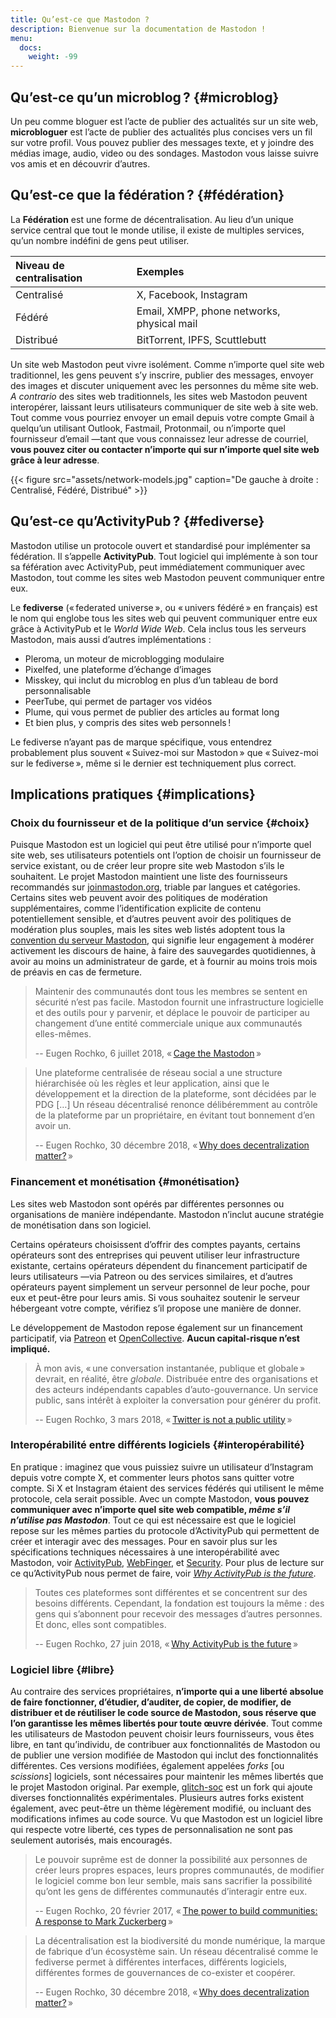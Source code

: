 ```yaml
---
title: Qu’est-ce que Mastodon ?
description: Bienvenue sur la documentation de Mastodon !
menu:
  docs:
    weight: -99
---
```


## Qu’est-ce qu’un microblog ? {#microblog}

Un peu comme bloguer est l’acte de publier des actualités sur un site web, **microbloguer** est l’acte de publier des actualités plus concises vers un fil sur votre profil. Vous pouvez publier des messages texte, et y joindre des médias image, audio, video ou des sondages. Mastodon vous laisse suivre vos amis et en découvrir d’autres.

## Qu’est-ce que la fédération ? {#fédération}

La **Fédération** est une forme de décentralisation. Au lieu d’un unique service central que tout le monde utilise, il existe de multiples services, qu’un nombre indéfini de gens peut utiliser.

| Niveau de centralisation | Exemples |
| :--- | :--- |
| Centralisé | X, Facebook, Instagram |
| Fédéré | Email, XMPP, phone networks, physical mail |
| Distribué | BitTorrent, IPFS, Scuttlebutt |

Un site web Mastodon peut vivre isolément. Comme n’importe quel site web traditionnel, les gens peuvent s’y inscrire, publier des messages, envoyer des images et discuter uniquement avec les personnes du même site web. _A contrario_ des sites web traditionnels, les sites web Mastodon peuvent interopérer, laissant leurs utilisateurs communiquer de site web à site web. Tout comme vous pourriez envoyer un email depuis votre compte Gmail à quelqu’un utilisant Outlook, Fastmail, Protonmail, ou n’importe quel fournisseur d’email —tant que vous connaissez leur adresse de courriel, **vous pouvez citer ou contacter n’importe qui sur n’importe quel site web grâce à leur adresse**.

{{< figure src="assets/network-models.jpg" caption="De gauche à droite : Centralisé, Fédéré, Distribué" >}}

## Qu’est-ce qu’ActivityPub ? {#fediverse}

Mastodon utilise un protocole ouvert et standardisé pour implémenter sa fédération. Il s’appelle **ActivityPub**. Tout logiciel qui implémente à son tour sa féfération avec ActivityPub, peut immédiatement communiquer avec Mastodon, tout comme les sites web Mastodon peuvent communiquer entre eux.

Le **fediverse** (« federated universe », ou « univers fédéré » en français) est le nom qui englobe tous les sites web qui peuvent communiquer entre eux grâce à ActivityPub et le _World Wide Web_. Cela inclus tous les serveurs Mastodon, mais aussi d’autres implémentations :

- Pleroma, un moteur de microblogging modulaire
- Pixelfed, une plateforme d’échange d’images
- Misskey, qui inclut du microblog en plus d’un tableau de bord personnalisable
- PeerTube, qui permet de partager vos vidéos
- Plume, qui vous permet de publier des articles au format long
- Et bien plus, y compris des sites web personnels !

Le fediverse n’ayant pas de marque spécifique, vous entendrez probablement plus souvent « Suivez-moi sur Mastodon » que « Suivez-moi sur le fediverse », même si le dernier est techniquement plus correct.

## Implications pratiques {#implications}

### Choix du fournisseur et de la politique d’un service {#choix}

Puisque Mastodon est un logiciel qui peut être utilisé pour n’importe quel site web, ses utilisateurs potentiels ont l’option de choisir un fournisseur de service existant, ou de créer leur propre site web Mastodon s’ils le souhaitent. Le projet Mastodon maintient une liste des fournisseurs recommandés sur [joinmastodon.org](https://joinmastodon.org/fr), triable par langues et catégories. Certains sites web peuvent avoir des politiques de modération supplémentaires, comme l’identification explicite de contenu potentiellement sensible, et d’autres peuvent avoir des politiques de modération plus souples, mais les sites web listés adoptent tous la [convention du serveur Mastodon](https://joinmastodon.org/fr/covenant), qui signifie leur engagement à modérer activement les discours de haine, à faire des sauvegardes quotidiennes, à avoir au moins un administrateur de garde, et à fournir au moins trois mois de préavis en cas de fermeture.

> Maintenir des communautés dont tous les membres se sentent en sécurité n’est pas facile. Mastodon fournit une infrastructure logicielle et des outils pour y parvenir, et déplace le pouvoir de participer au changement d’une entité commerciale unique aux communautés elles-mêmes.
>
> -- Eugen Rochko, 6 juillet 2018, « [Cage the Mastodon](https://blog.joinmastodon.org/2018/07/cage-the-mastodon/) »

> Une plateforme centralisée de réseau social a une structure hiérarchisée où les règles et leur application, ainsi que le développement et la direction de la plateforme, sont décidées par le PDG […] Un réseau décentralisé renonce délibéremment au contrôle de la plateforme par un propriétaire, en évitant tout bonnement d’en avoir un.
>
> -- Eugen Rochko, 30 décembre 2018, « [Why does decentralization matter?](https://blog.joinmastodon.org/2018/12/why-does-decentralization-matter/) »

### Financement et monétisation {#monétisation}

Les sites web Mastodon sont opérés par différentes personnes ou organisations de manière indépendante. Mastodon n’inclut aucune stratégie de monétisation dans son logiciel.

Certains opérateurs choisissent d’offrir des comptes payants, certains opérateurs sont des entreprises qui peuvent utiliser leur infrastructure existante, certains opérateurs dépendent du financement participatif de leurs utilisateurs —via Patreon ou des services similaires, et d’autres opérateurs payent simplement un serveur personnel de leur poche, pour eux et peut-être pour leurs amis. Si vous souhaitez soutenir le serveur hébergeant votre compte, vérifiez s’il propose une manière de donner.

Le développement de Mastodon repose également sur un financement participatif, via [Patreon](https://patreon.com/mastodon) et [OpenCollective](https://opencollective.com/mastodon). **Aucun capital-risque n’est impliqué.**

> À mon avis, « une conversation instantanée, publique et globale » devrait, en réalité, être _globale_. Distribuée entre des organisations et des acteurs indépendants capables d’auto-gouvernance. Un service public, sans intérêt à exploiter la conversation pour générer du profit.
>
> -- Eugen Rochko, 3 mars 2018, « [Twitter is not a public utility](https://blog.joinmastodon.org/2018/03/twitter-is-not-a-public-utility/) »

### Interopérabilité entre différents logiciels {#interopérabilité}

En pratique : imaginez que vous puissiez suivre un utilisateur d’Instagram depuis votre compte X, et commenter leurs photos sans quitter votre compte. Si X et Instagram étaient des services fédérés qui utilisent le même protocole, cela serait possible. Avec un compte Mastodon, **vous pouvez communiquer avec n’importe quel site web compatible, _même s’il n’utilise pas Mastodon_**. Tout ce qui est nécessaire est que le logiciel repose sur les mêmes parties du protocole d’ActivityPub qui permettent de créer et interagir avec des messages. Pour en savoir plus sur les spécifications techniques nécessaires à une interopérabilité avec Mastodon, voir [ActivityPub](spec/activitypub), [WebFinger](spec/webfinger), et [Security](spec/security). Pour plus de lecture sur ce qu’ActivityPub nous permet de faire, voir _[Why ActivityPub is the future](https://blog.joinmastodon.org/2018/06/why-activitypub-is-the-future/)_.

> Toutes ces plateformes sont différentes et se concentrent sur des besoins différents. Cependant, la fondation est toujours la même : des gens qui s’abonnent pour recevoir des messages d’autres personnes. Et donc, elles sont compatibles.
>
> -- Eugen Rochko, 27 juin 2018, « [Why ActivityPub is the future](https://blog.joinmastodon.org/2018/06/why-activitypub-is-the-future/) »

### Logiciel libre {#libre}

Au contraire des services propriétaires, **n’importe qui a une liberté absolue de faire fonctionner, d’étudier, d’auditer, de copier, de modifier, de distribuer et de réutiliser le code source de Mastodon, sous réserve que l’on garantisse les mêmes libertés pour toute œuvre dérivée**. Tout comme les utilisateurs de Mastodon peuvent choisir leurs fournisseurs, vous êtes libre, en tant qu’individu, de contribuer aux fonctionnalités de Mastodon ou de publier une version modifiée de Mastodon qui inclut des fonctionnalités différentes. Ces versions modifiées, également appelées _forks_ [ou _scissions_] logiciels, sont nécessaires pour maintenir les mêmes libertés que le projet Mastodon original. Par exemple, [glitch-soc](https://glitch-soc.github.io/docs/) est un fork qui ajoute diverses fonctionnalités expérimentales. Plusieurs autres forks existent également, avec peut-être un thème légèrement modifié, ou incluant des modifications infimes au code source. Vu que Mastodon est un logiciel libre qui respecte votre liberté, ces types de personnalisation ne sont pas seulement autorisés, mais encouragés.

> Le pouvoir suprême est de donner la possibilité aux personnes de créer leurs propres espaces, leurs propres communautés, de modifier le logiciel comme bon leur semble, mais sans sacrifier la possibilité qu’ont les gens de différentes communautés d’interagir entre eux.
>
> -- Eugen Rochko, 20 février 2017, « [The power to build communities: A response to Mark Zuckerberg](https://blog.joinmastodon.org/2017/02/the-power-to-build-communities/) »

> La décentralisation est la biodiversité du monde numérique, la marque de fabrique d’un écosystème sain. Un réseau décentralisé comme le fediverse permet à différentes interfaces, différents logiciels, différentes formes de gouvernances de co-exister et coopérer.
>
> -- Eugen Rochko, 30 décembre 2018, « [Why does decentralization matter?](https://blog.joinmastodon.org/2018/12/why-does-decentralization-matter/) »

<!-- TODO: Translate those pages before linking to them.

## Choisissez votre chemin {#étape-suivante}

Apprenez comment utiliser Mastodon :

{{< page-ref page="user/signup" >}}

Apprenez comment installer Mastodon :

{{< page-ref page="admin/prerequisites" >}}

Apprenez comment développer une application pour Mastodon :

{{< page-ref page="client/intro" >}}

Découvrez le backend de Mastodon et comment contribuer :

{{< page-ref page="dev/overview" >}}

-->
